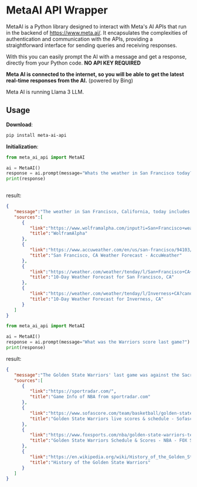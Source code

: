 # MetaAI API Wrapper

MetaAI is a Python library designed to interact with Meta's AI APIs that run in the backend of https://www.meta.ai/. It encapsulates the complexities of authentication and communication with the APIs, providing a straightforward interface for sending queries and receiving responses.

With this you can easily prompt the AI with a message and get a response, directly from your Python code. **NO API KEY REQUIRED**

**Meta AI is connected to the internet, so you will be able to get the latest real-time responses from the AI.** (powered by Bing)

Meta AI is running Llama 3 LLM.

## Usage
**Download**:

   ```bash
   pip install meta-ai-api
   ```
   
**Initialization**:

```python
from meta_ai_api import MetaAI

ai = MetaAI()
response = ai.prompt(message="Whats the weather in San Francisco today? And what is the date?")
print(response)
 
```
result:
```json
{
   "message":"The weather in San Francisco, California, today includes ¹:\nNo precipitation with skies ranging from clear to cloudy\nWind speeds range from 0 to 21 miles per hour\nTemperatures range from 52 to 69 degrees Fahrenheit\nPlease note that the weather forecast is continually changing ² ³ ⁴.\n",
   "sources":[
      {
         "link":"https://www.wolframalpha.com/input?i=San+Francisco+weather+today",
         "title":"WolframAlpha"
      },
      {
         "link":"https://www.accuweather.com/en/us/san-francisco/94103/weather-forecast/347629",
         "title":"San Francisco, CA Weather Forecast - AccuWeather"
      },
      {
         "link":"https://weather.com/weather/tenday/l/San+Francisco+CA+USCA0987:1:US",
         "title":"10-Day Weather Forecast for San Francisco, CA"
      },
      {
         "link":"https://weather.com/weather/tenday/l/Inverness+CA?canonicalCityId=61b2ebcaa5e78eebca92d21eaff7a0439eb081e8e60287fca37af4186f8242b7",
         "title":"10-Day Weather Forecast for Inverness, CA"
      }
   ]
}
```

```python
from meta_ai_api import MetaAI

ai = MetaAI()
response = ai.prompt(message="What was the Warriors score last game?")
print(response)
```
result:
```json
{
   "message":"The Golden State Warriors' last game was against the Sacramento Kings, and they lost 118-94 ¹ ². Stephen Curry scored 22 points, and the Kings' win eliminated the Warriors from the playoffs ³. The Warriors finished the season 46-36 and 10th in the Western Conference ⁴ ³.\n",
   "sources":[
      {
         "link":"https://sportradar.com/",
         "title":"Game Info of NBA from sportradar.com"
      },
      {
         "link":"https://www.sofascore.com/team/basketball/golden-state-warriors/3428",
         "title":"Golden State Warriors live scores & schedule - Sofascore"
      },
      {
         "link":"https://www.foxsports.com/nba/golden-state-warriors-team-schedule",
         "title":"Golden State Warriors Schedule & Scores - NBA - FOX Sports"
      },
      {
         "link":"https://en.wikipedia.org/wiki/History_of_the_Golden_State_Warriors",
         "title":"History of the Golden State Warriors"
      }
   ]
}
```
